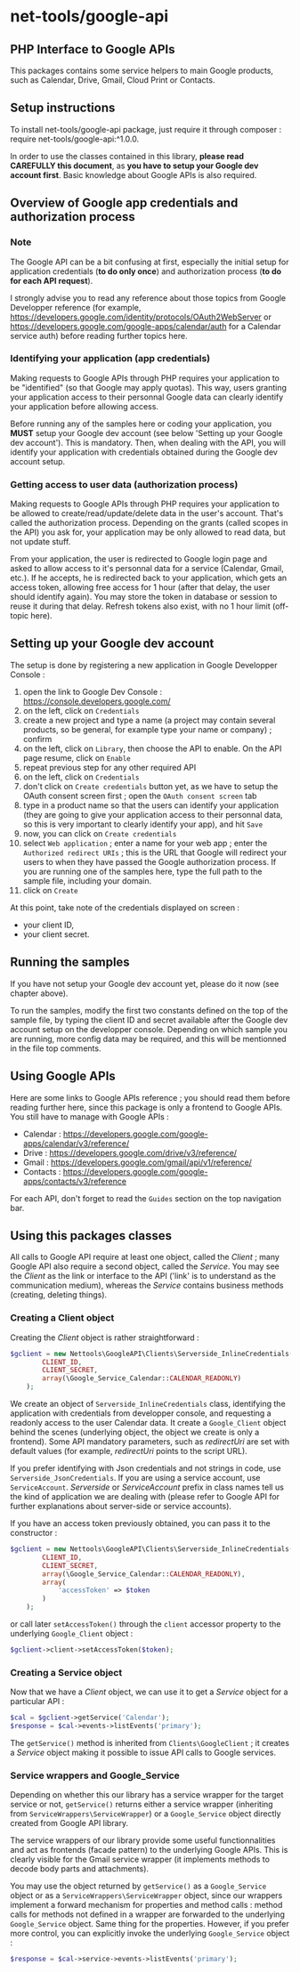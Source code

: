 # net-tools/google-api

## PHP Interface to Google APIs

This packages contains some service helpers to main Google products, such as Calendar, Drive, Gmail, Cloud Print or Contacts.




## Setup instructions ##

To install net-tools/google-api package, just require it through composer : require net-tools/google-api:^1.0.0.

In order to use the classes contained in this library, **please read CAREFULLY this document**, as **you have to setup your Google dev account first**. Basic knowledge about Google APIs is also required.




## Overview of Google app credentials and authorization process

### Note

The Google API can be a bit confusing at first, especially the initial setup for application credentials (**to do only once**) and authorization process (**to do for each API request**). 

I strongly advise you to read any reference about those topics from Google Developper reference (for example, https://developers.google.com/identity/protocols/OAuth2WebServer or https://developers.google.com/google-apps/calendar/auth for a Calendar service auth) before reading further topics here.



### Identifying your application (app credentials)

Making requests to Google APIs through PHP requires your application to be "identified" (so that Google may apply quotas). This way, users granting your application access to their personnal Google data can clearly identify your application before allowing access.

Before running any of the samples here or coding your application, you **MUST** setup your Google dev account (see below 'Setting up your Google dev account'). This is mandatory. Then, when dealing with the API, you will identify your application with credentials obtained during the Google dev account setup.



### Getting access to user data (authorization process)

Making requests to Google APIs through PHP requires your application to be allowed to create/read/update/delete data in the user's account. That's called the authorization process. Depending on the grants (called scopes in the API) you ask for, your application may be only allowed to read data, but not update stuff.

From your application, the user is redirected to Google login page and asked to allow access to it's personnal data for a service (Calendar, Gmail, etc.). If he accepts, he is redirected back to your application, which gets an access token, allowing free access for 1 hour (after that delay, the user should identify again). You may store the token in database or session to reuse it during that delay. Refresh tokens also exist, with no 1 hour limit (off-topic here).




## Setting up your Google dev account 

The setup is done by registering a new application in Google Developper Console :

1. open the link to Google Dev Console : https://console.developers.google.com/
1. on the left, click on `Credentials`
1. create a new project and type a name (a project may contain several products, so be general, for example type your name or company) ; confirm
1. on the left, click on `Library`, then choose the API to enable. On the API page resume, click on `Enable`
1. repeat previous step for any other required API
1. on the left, click on `Credentials`
1. don't click on `Create credentials` button yet, as we have to setup the OAuth consent screen first ; open the `OAuth consent screen` tab
1. type in a product name so that the users can identify your application (they are going to give your application access to their personnal data, so this is very important to clearly identify your app), and hit `Save`
1. now, you can click on `Create credentials`
1. select `Web application` ; enter a name for your web app ; enter the `Authorized redirect URIs` ; this is the URL that Google will redirect your users to when they have passed the Google authorization process. If you are running one of the samples here, type the full path to the sample file, including your domain.
1. click on `Create`


At this point, take note of the credentials displayed on screen :

- your client ID,
- your client secret.




## Running the samples

If you have not setup your Google dev account yet, please do it now (see chapter above).

To run the samples, modify the first two constants defined on the top of the sample file, by typing the client ID and secret available after the Google dev account setup on the developper console. Depending on which sample you are running, more config data may be required, and this will be mentionned in the file top comments.




## Using Google APIs

Here are some links to Google APIs reference ; you should read them before reading further here, since this package is only a frontend to Google APIs. You still have to manage with Google APIs :

- Calendar : https://developers.google.com/google-apps/calendar/v3/reference/
- Drive : https://developers.google.com/drive/v3/reference/
- Gmail : https://developers.google.com/gmail/api/v1/reference/
- Contacts : https://developers.google.com/google-apps/contacts/v3/reference

For each API, don't forget to read the `Guides` section on the top navigation bar.




## Using this packages classes

All calls to Google API require at least one object, called the *Client* ; many Google API also require a second object, called the *Service*. You may see the *Client* as the link or interface to the API ('link' is to understand as the communication medium), whereas the *Service* contains business methods (creating, deleting things).


### Creating a Client object

Creating the *Client* object is rather straightforward :

```php
$gclient = new Nettools\GoogleAPI\Clients\Serverside_InlineCredentials(
        CLIENT_ID, 
        CLIENT_SECRET, 
        array(\Google_Service_Calendar::CALENDAR_READONLY)
    );
``` 

We create an object of `Serverside_InlineCredentials` class, identifying the application with credentials from developper console, and requesting a readonly access to the user Calendar data. It create a `Google_Client` object behind the scenes (underlying object, the object we create is only a frontend). Some API mandatory parameters, such as *redirectUri* are set with default values (for example, *redirectUri* points to the script URL).

If you prefer identifying with Json credentials and not strings in code, use `Serverside_JsonCredentials`. If you are using a service account, use `ServiceAccount`. *Serverside* or *ServiceAccount* prefix in class names tell us the kind of application we are dealing with (please refer to Google API for further explanations about server-side or service accounts).

If you have an access token previously obtained, you can pass it to the constructor : 

```php
$gclient = new Nettools\GoogleAPI\Clients\Serverside_InlineCredentials(
        CLIENT_ID, 
        CLIENT_SECRET, 
        array(\Google_Service_Calendar::CALENDAR_READONLY),
        array(
            'accessToken' => $token
        )
    );
``` 

or call later `setAccessToken()` through the `client` accessor property to the underlying `Google_Client` object :

```php
$gclient->client->setAccessToken($token);
```


### Creating a Service object

Now that we have a *Client* object, we can use it to get a *Service* object for a particular API :

```php
$cal = $gclient->getService('Calendar');
$response = $cal->events->listEvents('primary');
```

The `getService()` method is inherited from `Clients\GoogleClient` ; it creates a *Service* object making it possible to issue API calls to Google services. 



### Service wrappers and Google_Service

Depending on whether this our library has a service wrapper for the target service or not, `getService()` returns either a service wrapper (inheriting from `ServiceWrappers\ServiceWrapper`) or a `Google_Service` object directly created from Google API library.

The service wrappers of our library provide some useful functionnalities and act as frontends (facade pattern) to the underlying Google APIs. This is clearly visible for the Gmail service wrapper (it implements methods to decode body parts and attachments).

You may use the object returned by `getService()` as a `Google_Service` object or as a `ServiceWrappers\ServiceWrapper` object, since our wrappers implement a forward mechanism for properties and method calls : method calls for methods not defined in a wrapper are forwarded to the underlying `Google_Service` object. Same thing for the properties. However, if you prefer more control, you can explicitly invoke the underlying `Google_Service` object : 

```php
$response = $cal->service->events->listEvents('primary');
```



